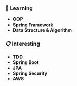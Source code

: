 ### 📖 Learning
* **OOP**
* **Spring Framework**
* **Data Structure & Algorithm**

### 📋 Interesting
* **TDD**
* **Spring Boot**
* **JPA**
* **Spring Security**
* **AWS**
